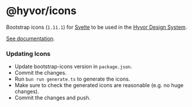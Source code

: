 # @hyvor/icons

Bootstrap icons (`1.11.1`) for [Svelte](https://svelte.dev/) to be used in the [Hyvor Design System](https://github.com/hyvor/design).

[See documentation](https://hyvor.com/design).


### Updating Icons

- Update bootstrap-icons version in `package.json`.
- Commit the changes.
- Run `bun run generate.ts` to generate the icons.
- Make sure to check the generated icons are reasonable (e.g. no huge changes).
- Commit the changes and push.